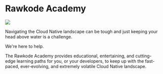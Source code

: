 # Rawkode Academy

[![](https://dcbadge.limes.pink/api/server/ErVgHCN)](https://discord.gg/RawkodeAcademy)

Navigating the Cloud Native landscape can be tough and just keeping your head above water is a challenge.

We're here to help.

The Rawkode Academy provides educational, entertaining, and cutting-edge learning paths for you, or your developers, to keep up with the fast-paced, ever-evolving, and extremely volatile Cloud Native landscape.
